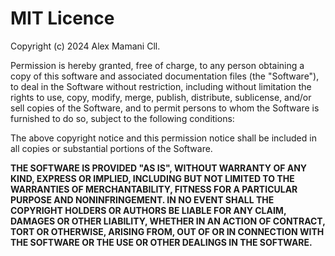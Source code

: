 # MIT Licence

Copyright (c) 2024 Alex Mamani Cll.

Permission is hereby granted, free of charge, to any person obtaining a copy of this software and associated documentation files (the "Software"), to deal in the Software without restriction, including without limitation the rights to use, copy, modify, merge, publish, distribute, sublicense, and/or sell copies of the Software, and to permit persons to whom the Software is furnished to do so, subject to the following conditions:

The above copyright notice and this permission notice shall be included in all copies or substantial portions of the Software.

**THE SOFTWARE IS PROVIDED "AS IS", WITHOUT WARRANTY OF ANY KIND, EXPRESS OR IMPLIED, INCLUDING BUT NOT LIMITED TO THE WARRANTIES OF MERCHANTABILITY, FITNESS FOR A PARTICULAR PURPOSE AND NONINFRINGEMENT. IN NO EVENT SHALL THE COPYRIGHT HOLDERS OR AUTHORS BE LIABLE FOR ANY CLAIM, DAMAGES OR OTHER LIABILITY, WHETHER IN AN ACTION OF CONTRACT, TORT OR OTHERWISE, ARISING FROM, OUT OF OR IN CONNECTION WITH THE SOFTWARE OR THE USE OR OTHER DEALINGS IN THE SOFTWARE.**
